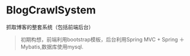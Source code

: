 # BlogCrawlSystem
抓取博客的整套系统（包括前端后台）

>初期构想，前端利用bootstrap模板，后台利用Spring MVC + Spring ＋Mybatis,数据库使用mysql.
